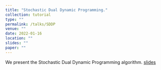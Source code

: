 ```yaml
---
title: "Stochastic Dual Dynamic Programming."
collection: tutorial
type: ""
permalink: /talks/SDDP
venue: ""
date: 2022-01-16
location: ""
slides: ""
paper: ""
---
```

We present the Stochastic Dual Dynamic Programming algorithm.
[slides](../files/teaching/Saclay/Saclay-6.pdf)
